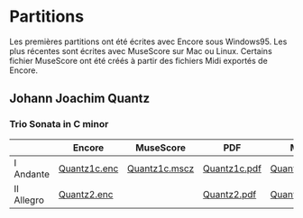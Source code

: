 # Partitions

Les premières partitions ont été écrites avec Encore sous Windows95. Les plus récentes sont écrites avec MuseScore sur Mac ou Linux.
Certains fichier MuseScore ont été créés à partir des fichiers Midi exportés de Encore.

## Johann Joachim Quantz

### Trio Sonata in C minor

|         |Encore      |MuseScore|PDF|MIDI|MP3|
|---------|------------|---------|---|----|---|
|I Andante|[Quantz1c.enc](scores/Quantz/QUANTZ1C.ENC)|[Quantz1c.mscz](scores/Quantz/QUANTZ1C.mscz)|[Quantz1c.pdf](scores/Quantz/QUANTZ1C.PDF)|[Quantz1c.mid](scores/Quantz/QUANTZ1C.MID)|[Quantz1c.mp3](scores/Quantz/QUANTZ1.MP3)|
|II Allegro|[Quantz2.enc](scores/Quantz/QUANTZ2.ENC)||[Quantz2.pdf](scores/Quantz/QUANTZ2.PDF)|[Quantz2.mid](scores/Quantz/QUANTZ2.MID)|[Quantz2.mp3](scores/Quantz/QUANTZ2.MP3)|